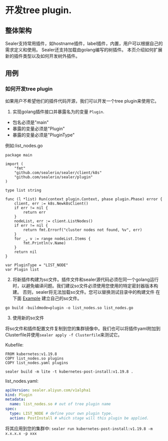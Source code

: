 # 开发tree plugin.

## 整体架构

Sealer支持常用插件，如hostname插件，label插件，内置，用户可以根据自己的需求定义和使用。
Sealer还支持加载由golang编写的树插件。
本页介绍如何扩展新的插件类型以及如何开发树外插件。

## 用例

### 如何开发tree plugin

如果用户不希望他们的插件代码开源，我们可以开发一个tree plugin来使用它。

1. 实现golang插件接口并暴露名为的变量 `Plugin`.

* 包名必须是"main"
* 暴露的变量必须是"Plugin"
* 暴露的变量必须是"PluginType"

例如:list_nodes.go

```shell
package main

import (
	"fmt"
	"github.com/sealerio/sealer/client/k8s"
	"github.com/sealerio/sealer/plugin"
)

type list string

func (l *list) Run(context plugin.Context, phase plugin.Phase) error {
	client, err := k8s.Newk8sClient()
	if err != nil {
		return err
	}
	nodeList, err := client.ListNodes()
	if err != nil {
		return fmt.Errorf("cluster nodes not found, %v", err)
	}
	for _, v := range nodeList.Items {
		fmt.Println(v.Name)
	}
	return nil
}

var PluginType = "LIST_NODE"
var Plugin list
```

2. 将新插件构建为so文件。插件文件和sealer源代码必须在同一个golang运行时，以避免编译问题。我们建议so文件必须使用您使用的特定密封器版本构建。
   否则，sealer将无法加载so文件。您可以替换测试目录中的构建文件
   在下面 [Example](https://github.com/sealerio/sealer/blob/main/pkg/plugin) 建立自己的so文件。

```shell
go build -buildmode=plugin -o list_nodes.so list_nodes.go
```

3. 使用新的so文件

将so文件和插件配置文件复制到您的集群镜像中。我们也可以将插件yaml附加到Clusterfile并使用`sealer apply -f Clusterfile`来测试它。

Kubefile:

```shell
FROM kubernetes:v1.19.8
COPY list_nodes.so plugins
COPY list_nodes.yaml plugins
```

```shell script
sealer build -m lite -t kubernetes-post-install:v1.19.8 .
```

list_nodes.yaml:

```yaml
apiVersion: sealer.aliyun.com/v1alpha1
kind: Plugin
metadata:
  name: list_nodes.so # out of tree plugin name
spec:
  type: LIST_NODE # define your own plugin type.
  action: PostInstall # which stage will this plugin be applied.
```

将其应用到您的集群中: `sealer run kubernetes-post-install:v1.19.8 -m x.x.x.x -p xxx`